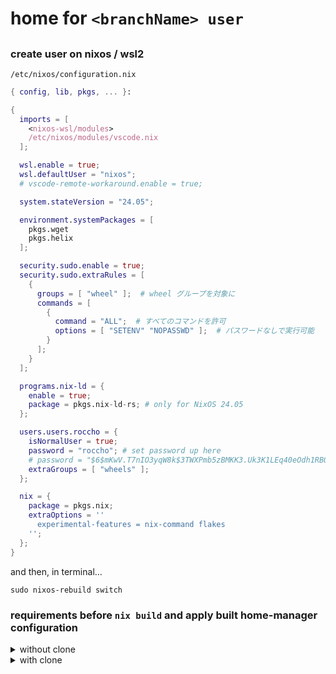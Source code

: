 # home for `<branchName> user`

## 

### create user on nixos / wsl2

`/etc/nixos/configuration.nix`

```nix
{ config, lib, pkgs, ... }:

{
  imports = [
    <nixos-wsl/modules>
    /etc/nixos/modules/vscode.nix
  ];

  wsl.enable = true;
  wsl.defaultUser = "nixos";
  # vscode-remote-workaround.enable = true;

  system.stateVersion = "24.05";

  environment.systemPackages = [
    pkgs.wget
    pkgs.helix
  ];

  security.sudo.enable = true;
  security.sudo.extraRules = [
    {
      groups = [ "wheel" ];  # wheel グループを対象に
      commands = [
        {
          command = "ALL";  # すべてのコマンドを許可
          options = [ "SETENV" "NOPASSWD" ];  # パスワードなしで実行可能
        }
      ];
    }
  ];

  programs.nix-ld = {
    enable = true;
    package = pkgs.nix-ld-rs; # only for NixOS 24.05
  };

  users.users.roccho = {
    isNormalUser = true;
    password = "roccho"; # set password up here
    # password = "$6$mKwV.T7nIO3yqW8k$3TWXPmb5zBMKK3.Uk3K1LEq40eOdh1RBQ0qBymmMzNAhjWxeaBbi3nN17lA/T5j/7kG8214xHFX3B/7bguzMn.";
    extraGroups = [ "wheels" ];
  };

  nix = {
    package = pkgs.nix;
    extraOptions = ''
      experimental-features = nix-command flakes
    '';
  };
}

```

and then, in terminal...

`sudo nixos-rebuild switch`


### requirements before `nix build` and apply built home-manager configuration

<details>
<summary>without clone</summary>

* `nix build github:PorcoRosso85/home/<branchName>#homeConfigurations.roccho.activationPackage`
</details>

<details>
<summary>with clone</summary>

* `git init`
* `git remote add origin https://github.com/PorcoRosso85/home.git`
* checkout to branch 'branch_name'
* `nix build .#homeConfigurations.roccho.activationPackage`
* `./result/activate`
</details>
